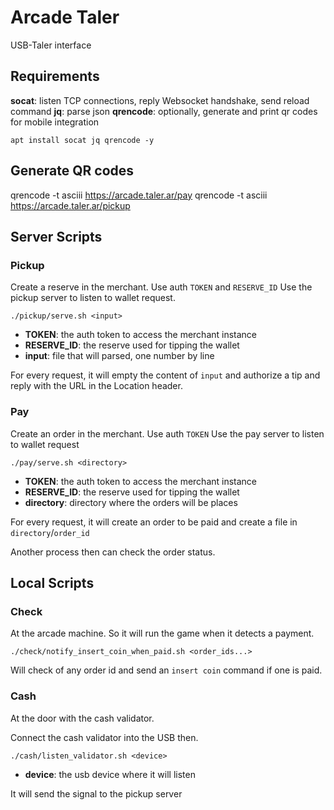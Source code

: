 # Arcade Taler 

USB-Taler interface

## Requirements

**socat**: listen TCP connections, reply Websocket handshake, send reload command
**jq**: parse json
**qrencode**: optionally, generate and print qr codes for mobile integration

```
apt install socat jq qrencode -y
```

## Generate QR codes

qrencode -t asciii https://arcade.taler.ar/pay
qrencode -t asciii https://arcade.taler.ar/pickup


## Server Scripts

### Pickup

Create a reserve in the merchant. Use auth `TOKEN` and `RESERVE_ID`
Use the pickup server to listen to wallet request.

```
./pickup/serve.sh <input>
```

 * **TOKEN**: the auth token to access the merchant instance
 * **RESERVE_ID**: the reserve used for tipping the wallet
 * **input**: file that will parsed, one number by line

For every request, it will empty the content of `input` and authorize a tip and reply with the URL in the Location header.

### Pay

Create an order in the merchant. Use auth `TOKEN`
Use the pay server to listen to wallet request

```
./pay/serve.sh <directory>
```

 * **TOKEN**: the auth token to access the merchant instance
 * **RESERVE_ID**: the reserve used for tipping the wallet
 * **directory**: directory where the orders will be places

For every request, it will create an order to be paid and create a file in `directory`/`order_id`

Another process then can check the order status.

## Local Scripts

### Check

At the arcade machine. So it will run the game when it detects a payment.

```
./check/notify_insert_coin_when_paid.sh <order_ids...>
```

Will check of any order id and send an `insert coin` command if one is paid.

### Cash

At the door with the cash validator.

Connect the cash validator into the USB then.

```
./cash/listen_validator.sh <device>
```

 * **device**: the usb device where it will listen

It will send the signal to the pickup server

